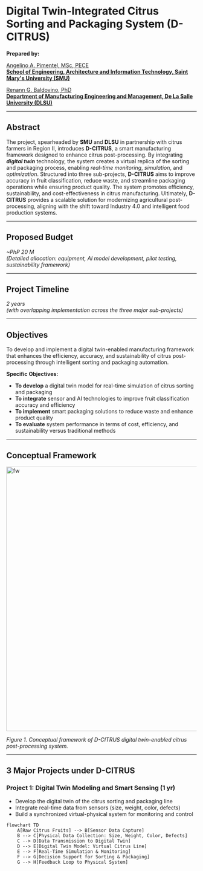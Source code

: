# Digital Twin-Integrated Citrus Sorting and Packaging System (D-CITRUS)

**Prepared by:**  

[Angelino A. Pimentel, MSc, PECE](https://scholar.google.com/citations?user=rPcj5CMAAAAJ&hl=en)  
**[School of Engineering, Architecture and Information Technology, Saint Mary's University (SMU)](https://smu.edu.ph/academics/school-of-engineering-architecture-and-information-technology/)**

[Renann G. Baldovino, PhD](https://www.dlsu.edu.ph/colleges/gcoe/academic-departments/manufacturing-engineering-management/faculty-profile/renann-baldovino/)  
**[Department of Manufacturing Engineering and Management, De La Salle University (DLSU)](https://www.dlsu.edu.ph/colleges/gcoe/academic-departments/manufacturing-engineering-management/)**  

---

## Abstract
The project, spearheaded by **SMU** and **DLSU** in partnership with citrus farmers in Region II, introduces **D-CITRUS**, a smart manufacturing framework designed to enhance citrus post-processing. By integrating **_digital twin_** technology, the system creates a virtual replica of the sorting and packaging process, enabling _real-time monitoring_, _simulation_, and _optimization_. Structured into three sub-projects, **D-CITRUS** aims to improve accuracy in fruit classification, reduce waste, and streamline packaging operations while ensuring product quality. The system promotes efficiency, sustainability, and cost-effectiveness in citrus manufacturing. Ultimately, **D-CITRUS** provides a scalable solution for modernizing agricultural post-processing, aligning with the shift toward Industry 4.0 and intelligent food production systems.

---

## Proposed Budget
_~PhP 20 M_  
*(Detailed allocation: equipment, AI model development, pilot testing, sustainability framework)*

---

## Project Timeline
_2 years_  
*(with overlapping implementation across the three major sub-projects)*

---

## Objectives
To develop and implement a digital twin-enabled manufacturing framework that enhances the efficiency, accuracy, and sustainability of citrus post-processing through intelligent sorting and packaging automation.

**Specific Objectives:**
- **To develop** a digital twin model for real-time simulation of citrus sorting and packaging  
- **To integrate** sensor and AI technologies to improve fruit classification accuracy and efficiency  
- **To implement** smart packaging solutions to reduce waste and enhance product quality  
- **To evaluate** system performance in terms of cost, efficiency, and sustainability versus traditional methods  

---

## Conceptual Framework
<img width="795" height="700" alt="fw" src="https://github.com/user-attachments/assets/4457f5b8-c4f4-45c4-8e3a-963f389b2137" />

_Figure 1. Conceptual framework of D-CITRUS digital twin-enabled citrus post-processing system._

---

## 3 Major Projects under D-CITRUS

### Project 1: Digital Twin Modeling and Smart Sensing (1 yr) 
- Develop the digital twin of the citrus sorting and packaging line  
- Integrate real-time data from sensors (size, weight, color, defects)  
- Build a synchronized virtual-physical system for monitoring and control  

```mermaid
flowchart TD
    A[Raw Citrus Fruits] --> B[Sensor Data Capture]
    B --> C[Physical Data Collection: Size, Weight, Color, Defects]
    C --> D[Data Transmission to Digital Twin]
    D --> E[Digital Twin Model: Virtual Citrus Line]
    E --> F[Real-Time Simulation & Monitoring]
    F --> G[Decision Support for Sorting & Packaging]
    G --> H[Feedback Loop to Physical System]
